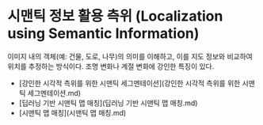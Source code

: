 # 시맨틱 정보 활용 측위 (Localization using Semantic Information)

이미지 내의 객체(예: 건물, 도로, 나무)의 의미를 이해하고, 이를 지도 정보와 비교하여 위치를 추정하는 방식이다. 조명 변화나 계절 변화에 강인한 특징이 있다.

- [강인한 시각적 측위를 위한 시맨틱 세그멘테이션](강인한 시각적 측위를 위한 시맨틱 세그멘테이션.md)
- [딥러닝 기반 시맨틱 맵 매칭](딥러닝 기반 시맨틱 맵 매칭.md)
- [시맨틱 맵 매칭](시맨틱 맵 매칭.md)
